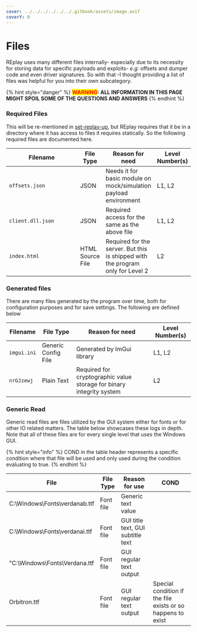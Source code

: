 ```yaml
---
cover: ../../../../../../.gitbook/assets/image.avif
coverY: 0
---
```


# Files

REplay uses many different files internally- especially due to its necessity for storing data for specific payloads and exploits- _e.g:_ offsets and dumper code and even driver signatures. So with that -I thought providing a list of files was helpful for you into their own subcategory.

{% hint style="danger" %}
<mark style="color:red;">**WARNING**</mark>**: ALL INFORMATION IN THIS PAGE MIGHT SPOIL SOME OF THE QUESTIONS AND ANSWERS**
{% endhint %}

### Required Files&#x20;

This will be re-mentioned in [set-replay-up](../../set-replay-up/ "mention"), but REplay requires that it be in a directory where it has access to files it requires statically. So the following required files are documented here.

<table><thead><tr><th width="205">Filename</th><th>File Type</th><th>Reason for need</th><th>Level Number(s)</th></tr></thead><tbody><tr><td><code>offsets.json</code></td><td>JSON</td><td>Needs it for basic module on mock/simulation payload environment</td><td>L1, L2</td></tr><tr><td><code>client.dll.json</code></td><td>JSON</td><td>Required access for the same as the above file</td><td>L1, L2</td></tr><tr><td><code>index.html</code></td><td>HTML Source File</td><td>Required for the server. But this is shipped with the program only for Level 2 </td><td>L2</td></tr></tbody></table>

### Generated files

There are many files generated by the program over time, both for configuration purposes and for save settings. The following are defined below

| Filename    | File Type           | Reason for need                                                      | Level Number(s) |
| ----------- | ------------------- | -------------------------------------------------------------------- | --------------- |
| `imgui.ini` | Generic Config File | Generated by ImGui library                                           | L1, L2          |
| `nrGJzewj`  | Plain Text          | Required for cryptographic value storage for binary integrity system | L2              |

### Generic Read

Generic read files are files utilized by the GUI system either for fonts or for other IO related matters. The table below showcases these logs in depth. Note that all of these files are for every single level that uses the Windows GUI.

{% hint style="info" %}
COND in the table header represents a specific condition where that file will be used and only used during the condition evaluating to true.&#x20;
{% endhint %}

| File                          | File Type | Reason for use                    | COND                                                         |
| ----------------------------- | --------- | --------------------------------- | ------------------------------------------------------------ |
| C:\Windows\Fonts\verdanab.ttf | Font file | Generic text value                |                                                              |
| C:\Windows\Fonts\verdanai.ttf | Font file | GUI title text, GUI subtitle text |                                                              |
| "C:\Windows\Fonts\Verdana.ttf | Font file | GUI regular text output           |                                                              |
| Orbitron.ttf                  | Font file | GUI regular text output           | Special condition if the file exists or so happens to exist  |









